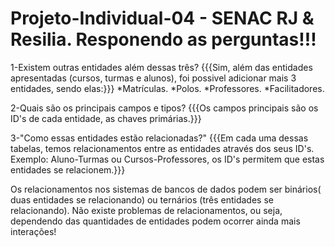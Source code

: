 # Projeto-Individual-04 - SENAC RJ & Resilia. Responendo as perguntas!!!

1-Existem outras entidades além dessas três?
{{{Sim, além das entidades apresentadas (cursos, turmas e alunos), foi possivel adicionar mais 3 entidades, sendo elas:}}}
*Matrículas.
*Polos.
*Professores.
*Facilitadores. 

2-Quais são os principais campos e tipos? 
{{{Os campos principais são os ID's de cada entidade, as chaves primárias.}}}

3-"Como essas entidades estão relacionadas?" 
{{{Em cada uma dessas tabelas, temos relacionamentos entre as entidades através dos seus ID's. Exemplo: Aluno-Turmas ou Cursos-Professores, os ID's permitem que estas entidades se relacionem.}}}

Os relacionamentos nos sistemas de bancos de dados podem ser binários( duas entidades se relacionando) ou ternários (três entidades se relacionando). Não existe problemas de relacionamentos, ou seja, dependendo das quantidades de entidades podem ocorrer ainda mais interações!
